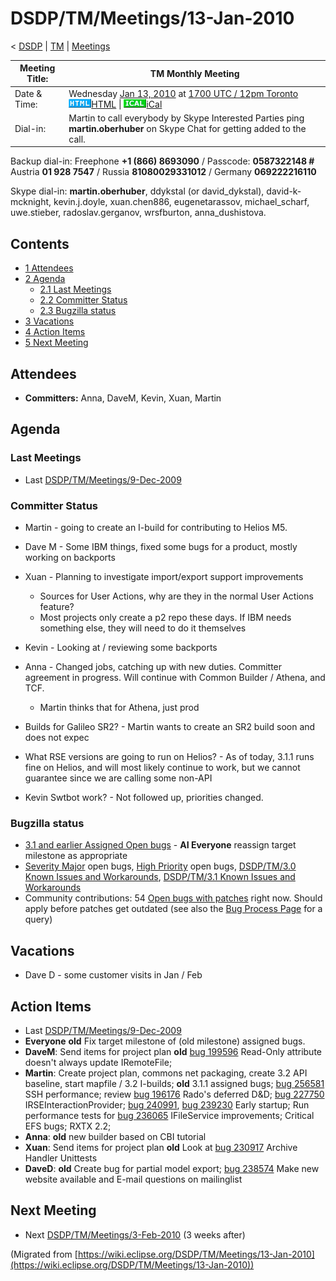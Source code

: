 

DSDP/TM/Meetings/13-Jan-2010
============================

< [DSDP](/DSDP "DSDP")‎ | [TM](/DSDP/TM "DSDP/TM")‎ | [Meetings](/DSDP/TM/Meetings "DSDP/TM/Meetings")

| Meeting Title: | **TM Monthly Meeting** |
| --- | --- |
| Date & Time: | Wednesday [Jan 13, 2010](/index.php?title=Jan_13,_2010&action=edit&redlink=1 "Jan 13, 2010 (page does not exist)") at [1700 UTC / 12pm Toronto](http://www.timeanddate.com/worldclock/fixedtime.html?month=1&day=13&year=2010&hour=17&min=00&sec=0&p1=0)   ![Html.gif](./images/Html.gif)[HTML](http://www.google.com/calendar/embed?src=vn70im36r00qeusu8nme50cils@group.calendar.google.com&ctz=Canada/Toronto) \| ![Ical.gif](./images/Ical.gif)[iCal](http://www.google.com/calendar/ical/vn70im36r00qeusu8nme50cils@group.calendar.google.com/public/basic.ics) |
| Dial-in: | Martin to call everybody by Skype   Interested Parties ping **martin.oberhuber** on Skype Chat for getting added to the call. |

Backup dial-in: Freephone **+1 (866) 8693090** / Passcode: **0587322148 #**  
Austria **01 928 7547** / Russia **81080029331012** / Germany **069222216110**

Skype dial-in: **martin.oberhuber**, ddykstal (or david\_dykstal), david-k-mcknight, kevin.j.doyle, xuan.chen886, eugenetarassov, michael\_scharf, uwe.stieber, radoslav.gerganov, wrsfburton, anna_dushistova.  

Contents
--------

*   [1 Attendees](#Attendees)
*   [2 Agenda](#Agenda)
    *   [2.1 Last Meetings](#Last-Meetings)
    *   [2.2 Committer Status](#Committer-Status)
    *   [2.3 Bugzilla status](#Bugzilla-status)
*   [3 Vacations](#Vacations)
*   [4 Action Items](#Action-Items)
*   [5 Next Meeting](#Next-Meeting)

Attendees
---------

*   **Committers:** Anna, DaveM, Kevin, Xuan, Martin

  

Agenda
------

### Last Meetings

*   Last [DSDP/TM/Meetings/9-Dec-2009](/DSDP/TM/Meetings/9-Dec-2009 "DSDP/TM/Meetings/9-Dec-2009")

### Committer Status

*   Martin - going to create an I-build for contributing to Helios M5.
*   Dave M - Some IBM things, fixed some bugs for a product, mostly working on backports
*   Xuan - Planning to investigate import/export support improvements
    *   Sources for User Actions, why are they in the normal User Actions feature?
    *   Most projects only create a p2 repo these days. If IBM needs something else, they will need to do it themselves
*   Kevin - Looking at / reviewing some backports
*   Anna - Changed jobs, catching up with new duties. Committer agreement in progress. Will continue with Common Builder / Athena, and TCF.
    *   Martin thinks that for Athena, just prod

*   Builds for Galileo SR2? - Martin wants to create an SR2 build soon and does not expec
*   What RSE versions are going to run on Helios? - As of today, 3.1.1 runs fine on Helios, and will most likely continue to work, but we cannot guarantee since we are calling some non-API
*   Kevin Swtbot work? - Not followed up, priorities changed.

### Bugzilla status

*   [3.1 and earlier Assigned Open bugs](https://bugs.eclipse.org/bugs/buglist.cgi?query_format=advanced&product=Target+Management&target_milestone=3.0&target_milestone=3.0.1&target_milestone=3.0.2&target_milestone=3.1+M2&target_milestone=3.1+M3&target_milestone=3.1+M4&target_milestone=3.1+M5&target_milestone=3.1+M6&target_milestone=3.1+M7&target_milestone=3.1+RC1&target_milestone=3.1+RC2&target_milestone=3.1+RC3&target_milestone=3.1+RC4&target_milestone=3.1&bug_status=UNCONFIRMED&bug_status=NEW&bug_status=ASSIGNED&bug_status=REOPENED&cmdtype=doit) \- **AI Everyone** reassign target milestone as appropriate
*   [Severity Major](https://bugs.eclipse.org/bugs/buglist.cgi?query_format=advanced&classification=DSDP&product=Target+Management&bug_status=UNCONFIRMED&bug_status=NEW&bug_status=ASSIGNED&bug_status=REOPENED&bug_severity=blocker&bug_severity=critical&bug_severity=major&cmdtype=doit) open bugs, [High Priority](https://bugs.eclipse.org/bugs/buglist.cgi?query_format=advanced&classification=DSDP&product=Target+Management&bug_status=UNCONFIRMED&bug_status=NEW&bug_status=ASSIGNED&bug_status=REOPENED&cmdtype=doit&field0-0-0=priority&type0-0-0=regexp&value0-0-0=P%5B12%5D&field0-0-1=bug_severity&type0-0-1=regexp&value0-0-1=blocker%7Ccritical%7Cmajor) open bugs, [DSDP/TM/3.0 Known Issues and Workarounds](/DSDP/TM/3.0_Known_Issues_and_Workarounds "DSDP/TM/3.0 Known Issues and Workarounds"), [DSDP/TM/3.1 Known Issues and Workarounds](/DSDP/TM/3.1_Known_Issues_and_Workarounds "DSDP/TM/3.1 Known Issues and Workarounds")
*   Community contributions: 54 [Open bugs with patches](https://bugs.eclipse.org/bugs/buglist.cgi?query_format=advanced&classification=DSDP&product=Target+Management&bug_status=UNCONFIRMED&bug_status=NEW&bug_status=ASSIGNED&bug_status=REOPENED&cmdtype=doit&field0-0-0=attachments.ispatch&type0-0-0=equals&value0-0-0=1) right now. Should apply before patches get outdated (see also the [Bug Process Page](https://www.eclipse.org/dsdp/tm/development/bug_process.php) for a query)

Vacations
---------

*   Dave D - some customer visits in Jan / Feb

Action Items
------------

*   Last [DSDP/TM/Meetings/9-Dec-2009](/DSDP/TM/Meetings/9-Dec-2009 "DSDP/TM/Meetings/9-Dec-2009")
*   **Everyone** **old** Fix target milestone of (old milestone) assigned bugs.
*   **DaveM**: Send items for project plan **old** [bug 199596](https://bugs.eclipse.org/bugs/show_bug.cgi?id=199596) Read-Only attribute doesn't always update IRemoteFile;
*   **Martin**: Create project plan, commons net packaging, create 3.2 API baseline, start mapfile / 3.2 I-builds; **old** 3.1.1 assigned bugs; [bug 256581](https://bugs.eclipse.org/bugs/show_bug.cgi?id=256581) SSH performance; review [bug 196176](https://bugs.eclipse.org/bugs/show_bug.cgi?id=196176) Rado's deferred D&D; [bug 227750](https://bugs.eclipse.org/bugs/show_bug.cgi?id=227750) IRSEInteractionProvider; [bug 240991](https://bugs.eclipse.org/bugs/show_bug.cgi?id=240991), [bug 239230](https://bugs.eclipse.org/bugs/show_bug.cgi?id=239230) Early startup; Run performance tests for [bug 236065](https://bugs.eclipse.org/bugs/show_bug.cgi?id=236065) IFileService improvements; Critical EFS bugs; RXTX 2.2;
*   **Anna**: **old** new builder based on CBI tutorial
*   **Xuan**: Send items for project plan **old** Look at [bug 230917](https://bugs.eclipse.org/bugs/show_bug.cgi?id=230917) Archive Handler Unittests
*   **DaveD**: **old** Create bug for partial model export; [bug 238574](https://bugs.eclipse.org/bugs/show_bug.cgi?id=238574) Make new website available and E-mail questions on mailinglist

Next Meeting
------------

*   Next [DSDP/TM/Meetings/3-Feb-2010](/DSDP/TM/Meetings/3-Feb-2010 "DSDP/TM/Meetings/3-Feb-2010") (3 weeks after)


(Migrated from [https://wiki.eclipse.org/DSDP/TM/Meetings/13-Jan-2010](https://wiki.eclipse.org/DSDP/TM/Meetings/13-Jan-2010))
